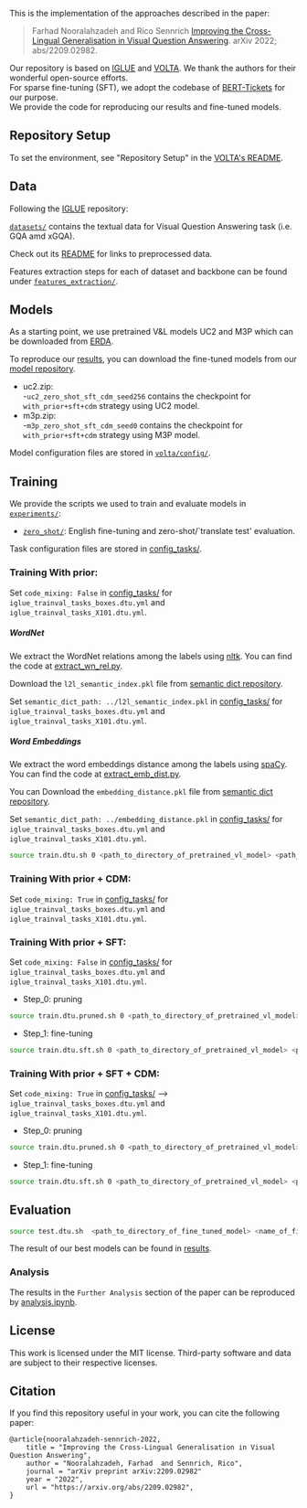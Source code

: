 
This is the implementation of the approaches described in the paper:
> Farhad Nooralahzadeh and Rico Sennrich [Improving the Cross-Lingual Generalisation in Visual Question Answering](https://arxiv.org/abs/2209.02982). arXiv 2022; abs/2209.02982.

Our repository is based on [IGLUE](https://github.com/e-bug/iglue) and [VOLTA](https://github.com/e-bug/volta). We thank the authors for their wonderful open-source efforts.</br>
For sparse fine-tuning (SFT), we adopt the codebase of [BERT-Tickets](https://github.com/VITA-Group/BERT-Tickets) for our purpose.</br>
We provide the code for reproducing our results and fine-tuned models.


## Repository Setup

To set the environment, see "Repository Setup" in the [VOLTA's README](volta/README.md).


## Data
Following the [IGLUE](https://github.com/e-bug/iglue) repository:

[`datasets/`](datasets) contains the textual data for Visual Question Answering task (i.e. GQA amd xGQA).

Check out its [README](datasets/README.md) for links to preprocessed data. 

Features extraction steps for each of dataset and backbone can be found under [`features_extraction/`](features_extraction). 


## Models

As a starting point, we use pretrained V&L models UC2 and M3P which can be downloaded from [ERDA](https://sid.erda.dk/sharelink/b1Rge0DwwW).

To reproduce our [results](results), you can download the fine-tuned models from our [model repository](https://pub.cl.uzh.ch/users/fnoora/fine-tuned-checkpoint/).

- uc2.zip:</br>
-`uc2_zero_shot_sft_cdm_seed256` contains the checkpoint for `with_prior+sft+cdm` strategy using UC2 model.</br>
- m3p.zip:</br>
-`m3p_zero_shot_sft_cdm_seed0` contains the checkpoint for `with_prior+sft+cdm` strategy using M3P model.</br>
    
Model configuration files are stored in [`volta/config/`](volta/config). 


## Training

We provide the scripts we used to train and evaluate models in [`experiments/`](experiments):
- [`zero_shot/`](experiments/zero_shot): English fine-tuning and zero-shot/`translate test' evaluation.

Task configuration files are stored in [config_tasks/](volta/config_tasks).

### Training With prior:

Set `code_mixing: False` in [config_tasks/](volta/config_tasks) for
    `iglue_trainval_tasks_boxes.dtu.yml` and 
    `iglue_trainval_tasks_X101.dtu.yml`.

##### WordNet
We extract the WordNet relations among the labels using [nltk](https://www.nltk.org/). You can find the code at [extract_wn_rel.py](volta/extract_wn_rel.py).

Download the `l2l_semantic_index.pkl` file from [semantic dict repository](https://pub.cl.uzh.ch/users/fnoora/semantic_dict/).

Set `semantic_dict_path: ../l2l_semantic_index.pkl` in [config_tasks/](volta/config_tasks) for
    `iglue_trainval_tasks_boxes.dtu.yml` and
    `iglue_trainval_tasks_X101.dtu.yml`.


##### Word Embeddings
We extract the word embeddings distance among the labels using [spaCy](https://spacy.io/). You can find the code at [extract_emb_dist.py](volta/extract_emb_dist.py).</br>

You can Download the `embedding_distance.pkl` file from [semantic dict repository](https://pub.cl.uzh.ch/users/fnoora/semantic_dict/).

Set `semantic_dict_path: ../embedding_distance.pkl` in [config_tasks/](volta/config_tasks) for
    `iglue_trainval_tasks_boxes.dtu.yml` and
    `iglue_trainval_tasks_X101.dtu.yml`.

```bash
source train.dtu.sh 0 <path_to_directory_of_pretrained_vl_model> <path_to_directory_for_fine_tuned_model>
```

### Training With prior + CDM:
Set `code_mixing: True` in [config_tasks/](volta/config_tasks) for
    `iglue_trainval_tasks_boxes.dtu.yml` and
    `iglue_trainval_tasks_X101.dtu.yml`.

### Training With prior + SFT:
Set `code_mixing: False` in [config_tasks/](volta/config_tasks) for 
        `iglue_trainval_tasks_boxes.dtu.yml` and 
        `iglue_trainval_tasks_X101.dtu.yml`.
 - Step_0: pruning
```bash
source train.dtu.pruned.sh 0 <path_to_directory_of_pretrained_vl_model> <path_to_directory_for_pruned_model>
```
 - Step_1: fine-tuning 
```bash
source train.dtu.sft.sh 0 <path_to_directory_of_pretrained_vl_model> <path_to_directory_of_pruned_model> <path_to_directory_for_fine_tuned_model> 
```
### Training With prior + SFT + CDM:
Set `code_mixing: True` in [config_tasks/](volta/config_tasks) --> `iglue_trainval_tasks_boxes.dtu.yml` and  `iglue_trainval_tasks_X101.dtu.yml`.
* Step_0: pruning
```bash
source train.dtu.pruned.sh 0 <path_to_directory_of_pretrained_vl_model> <path_to_directory_for_pruned_model>
```
* Step_1: fine-tuning
```bash
source train.dtu.sft.sh 0 <path_to_directory_of_pretrained_vl_model> <path_to_directory_of_pruned_model> <path_to_directory_for_fine_tuned_model>
 ```

## Evaluation

```bash 
source test.dtu.sh  <path_to_directory_of_fine_tuned_model> <name_of_fine-tuned-model>
```

The result of our best models can be found in [results](results).

### Analysis
The results in the `Further Analysis` section of the paper can be reproduced by [analysis.ipynb](volta/analysis.ipynb).
## License

This work is licensed under the MIT license.
Third-party software and data are subject to their respective licenses. <br>

## Citation
If you find this repository useful in your work, you can cite the following paper:

```
@article{nooralahzadeh-sennrich-2022,
    title = "Improving the Cross-Lingual Generalisation in Visual Question Answering",
    author = "Nooralahzadeh, Farhad  and Sennrich, Rico",
    journal = "arXiv preprint arXiv:2209.02982"
    year = "2022",
    url = "https://arxiv.org/abs/2209.02982",
}
```
